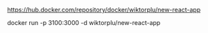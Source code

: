 https://hub.docker.com/repository/docker/wiktorplu/new-react-app

docker run -p 3100:3000 -d wiktorplu/new-react-app
